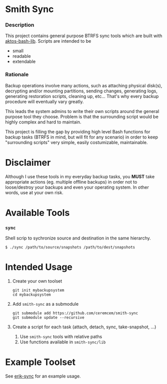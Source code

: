 # Smith Sync

### Description 

This project contains general purpose BTRFS sync tools which are built with [aktos-bash-lib](https://github.com/aktos-io/aktos-bash-lib). Scripts are intended to be 
* small 
* readable 
* extendable 


### Rationale

Backup operations involve many actions, such as attaching physical disk(s),
decrypting and/or mounting partitions, sending changes, generating logs, generating restoration scripts, cleaning up,
etc... That's why every backup procedure will eventually vary greatly.

This leads the system admins to write their own scripts around the general purpose tool they choose. Problem is that the surrounding script would be highly complex and hard to maintain.

This project is filling the gap by providing high level Bash functions for backup tasks (BTRFS in mind, but will fit for any scenario) in order to keep "surrounding scripts" very simple, easily costumizable, maintainable.

# Disclaimer

Although I use these tools in my everyday backup tasks, you **MUST** take appropriate actions (eg. multiple offline backups) in order not to loose/destroy your backups and even your operating system. In other words, use at your own risk.

# Available Tools

### `sync`

Shell scrip to sychronize source and destination in the same hierarchy.

```console
$ ./sync /path/to/source/snapshots /path/to/dest/snapshots
```

# Intended Usage

1. Create your own toolset

    ```console
    git init mybackupsystem
    cd mybackupsystem
    ```

2. Add `smith-sync` as a submodule

    ```console
    git submodule add https://github.com/ceremcem/smith-sync
    git submodule update --recursive
    ```

3. Create a script for each task (attach, detach, sync, take-snapshot, ...)
    1. Use `smith-sync` tools with relative paths
    2. Use functions available in `smith-sync/lib`

# Example Toolset

See [erik-sync](https://github.com/ceremcem/erik-sync) for an example usage. 
